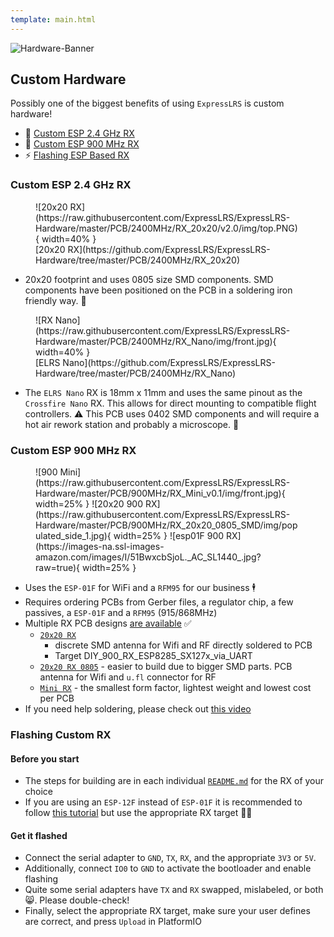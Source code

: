 ```yaml
---
template: main.html
---
```

![Hardware-Banner](https://raw.githubusercontent.com/ExpressLRS/ExpressLRS-Hardware/master/img/hardware.png)

## Custom Hardware

Possibly one of the biggest benefits of using `ExpressLRS` is custom hardware!

- 📶 [Custom ESP 2.4 GHz RX](#custom-esp-24-ghz-rx)
- 📡 [Custom ESP 900 MHz RX](#custom-esp-900-mhz-rx)
- ⚡ [Flashing ESP Based RX](#flashing-custom-rx)

### Custom ESP 2.4 GHz RX

<figure markdown>
![20x20 RX](https://raw.githubusercontent.com/ExpressLRS/ExpressLRS-Hardware/master/PCB/2400MHz/RX_20x20/v2.0/img/top.PNG){ width=40% }
<figcaption markdown>[20x20 RX](https://github.com/ExpressLRS/ExpressLRS-Hardware/tree/master/PCB/2400MHz/RX_20x20)</figcaption>
</figure>

- 20x20 footprint and uses 0805 size SMD components. SMD components have been positioned on the PCB in a soldering iron friendly way. 🚸 

<figure markdown>
![RX Nano](https://raw.githubusercontent.com/ExpressLRS/ExpressLRS-Hardware/master/PCB/2400MHz/RX_Nano/img/front.jpg){ width=40% }
<figcaption markdown>[ELRS Nano](https://github.com/ExpressLRS/ExpressLRS-Hardware/tree/master/PCB/2400MHz/RX_Nano)</figcaption>
</figure>

- The `ELRS Nano` RX is 18mm x 11mm and uses the same pinout as the `Crossfire Nano` RX. This allows for direct mounting to compatible flight controllers. ⚠️ This PCB uses 0402 SMD components and will require a hot air rework station and probably a microscope. 🔬 

### Custom ESP 900 MHz RX

<figure markdown>
![900 Mini](https://raw.githubusercontent.com/ExpressLRS/ExpressLRS-Hardware/master/PCB/900MHz/RX_Mini_v0.1/img/front.jpg){ width=25% }
![20x20 900 RX](https://raw.githubusercontent.com/ExpressLRS/ExpressLRS-Hardware/master/PCB/900MHz/RX_20x20_0805_SMD/img/populated_side_1.jpg){ width=25% }
![esp01F 900 RX](https://images-na.ssl-images-amazon.com/images/I/51BwxcbSjoL._AC_SL1440_.jpg?raw=true){ width=25% }
</figure>

* Uses the `ESP-01F` for WiFi and a `RFM95` for our business 🕴️
* Requires ordering PCBs from Gerber files, a regulator chip, a few passives, a `ESP-01F` and a `RFM95` (915/868MHz)
* Multiple RX PCB designs [are available](https://github.com/ExpressLRS/ExpressLRS-Hardware/tree/master/PCB) ✅    
    * [`20x20 RX`](https://github.com/ExpressLRS/ExpressLRS-Hardware/tree/master/PCB/900MHz/RX_20x20_0603_SMD) 
        * discrete SMD antenna for Wifi and RF directly soldered to PCB
        * Target DIY_900_RX_ESP8285_SX127x_via_UART
    * [`20x20 RX 0805`](https://github.com/ExpressLRS/ExpressLRS-Hardware/tree/master/PCB/900MHz/RX_20x20_0805_SMD) - easier to build due to bigger SMD parts. PCB antenna for Wifi and `u.fl` connector for RF
    * [`Mini RX`](https://github.com/ExpressLRS/ExpressLRS-Hardware/tree/master/PCB/900MHz/RX_Mini_v1.1) - the smallest form factor, lightest weight and lowest cost per PCB
* If you need help soldering, please check out [this video](https://www.youtube.com/watch?v=fqHleZjTaH8)

### Flashing Custom RX

#### Before you start

* The steps for building are in each individual [`README.md`](https://github.com/ExpressLRS/ExpressLRS-Hardware/tree/master/PCB) for the RX of your choice
* If you are using an `ESP-12F` instead of `ESP-01F` it is recommended to follow [this tutorial](https://github.com/AlessandroAU/ExpressLRS/wiki/ESP-Backpack-Addon#board-esp12f) but use the appropriate RX target 🧑‍🏫 

#### Get it flashed

* Connect the serial adapter to `GND`, `TX`, `RX`, and the appropriate `3V3` or `5V`.
* Additionally, connect `IO0` to `GND` to activate the bootloader and enable flashing
* Quite some serial adapters have `TX` and `RX` swapped, mislabeled, or both 😸. Please double-check!
* Finally, select the appropriate RX target, make sure your user defines are correct, and press `Upload` in PlatformIO
